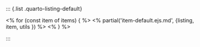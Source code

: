 ::: {.list .quarto-listing-default}

<% for (const item of items) { %>
<% partial('item-default.ejs.md', {listing, item, utils }) %>
<% } %>

:::
